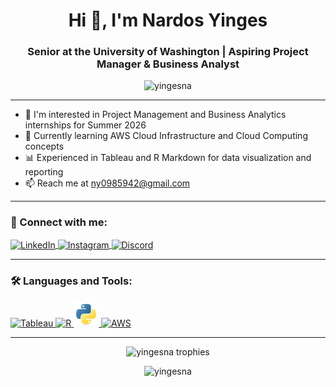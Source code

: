 <h1 align="center">Hi 👋, I'm Nardos Yinges</h1>
<h3 align="center">Senior at the University of Washington | Aspiring Project Manager & Business Analyst</h3>

<p align="center">
  <img src="https://komarev.com/ghpvc/?username=yingesna&label=Profile%20views&color=0e75b6&style=flat" alt="yingesna" />
</p>

---

- 🎯 I'm interested in Project Management and Business Analytics internships for Summer 2026  
- 🌱 Currently learning AWS Cloud Infrastructure and Cloud Computing concepts  
- 📊 Experienced in Tableau and R Markdown for data visualization and reporting  
- 📫 Reach me at ny0985942@gmail.com  

---

<h3 align="left">🤝 Connect with me:</h3>
<p align="left">
<a href="https://www.linkedin.com/in/nardos-yinges-827247291/" target="blank">
  <img align="center" src="https://raw.githubusercontent.com/rahuldkjain/github-profile-readme-generator/master/src/images/icons/Social/linked-in-alt.svg" alt="LinkedIn" height="30" width="40" />
</a>
<a href="https://instagram.com/nardi_354" target="blank">
  <img align="center" src="https://raw.githubusercontent.com/rahuldkjain/github-profile-readme-generator/master/src/images/icons/Social/instagram.svg" alt="Instagram" height="30" width="40" />
</a>
<a href="https://discord.gg/nardi9121" target="blank">
  <img align="center" src="https://raw.githubusercontent.com/rahuldkjain/github-profile-readme-generator/master/src/images/icons/Social/discord.svg" alt="Discord" height="30" width="40" />
</a>
</p>

---

<h3 align="left">🛠️ Languages and Tools:</h3>
<p align="left">
  <a href="https://www.tableau.com/" target="_blank" rel="noreferrer"> 
    <img src="https://cdn.worldvectorlogo.com/logos/tableau-software.svg" alt="Tableau" width="40" height="40"/> 
  </a>
  <a href="https://www.r-project.org/" target="_blank" rel="noreferrer"> 
    <img src="https://www.r-project.org/logo/Rlogo.png" alt="R" width="40" height="40"/> 
  </a>
  <a href="https://www.python.org" target="_blank" rel="noreferrer"> 
    <img src="https://raw.githubusercontent.com/devicons/devicon/master/icons/python/python-original.svg" alt="Python" width="40" height="40"/> 
  </a>
  <a href="https://aws.amazon.com/" target="_blank" rel="noreferrer"> 
    <img src="./aws-logo.png" alt="AWS" width="50" height="40"/> 
  </a>
</p>

---

<p align="center">
  <img src="https://github-profile-trophy.vercel.app/?username=yingesna&theme=flat&row=1&column=6" alt="yingesna trophies" />
</p>

<p align="center">
  <img src="https://github-readme-stats.vercel.app/api/top-langs?username=yingesna&show_icons=true&locale=en&layout=compact" alt="yingesna" />
</p>
